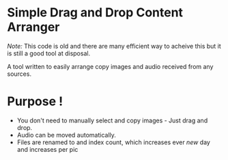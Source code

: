 # Simple Drag and Drop Content Arranger

*Note:* This code is old and there are many efficient way to acheive this but it is still a good tool at disposal.

A tool written to easily arrange copy images and audio received from any sources.




# Purpose !
- You don't need to manually select and copy images - Just drag and drop.
- Audio can be moved automatically.
- Files are renamed to and index count, which increases ever *new* day and increases per pic
